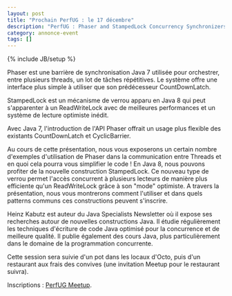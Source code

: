 ```yaml
---
layout: post
title: "Prochain PerfUG : le 17 décembre"
description: "PerfUG : Phaser and StampedLock Concurrency Synchronizers"
category: annonce-event
tags: []
---
```

{% include JB/setup %}

Phaser est une barrière de synchronisation Java 7 utilisée pour orchestrer, entre plusieurs threads, un lot de tâches répétitives. Le système offre une interface plus simple à utiliser que son prédécesseur CountDownLatch.
<!-- more -->

StampedLock est un mécanisme de verrou apparu en Java 8 qui peut s'apparenter à un ReadWriteLock avec de meilleures performances et un système de lecture optimiste inédit.

 

Avec Java 7, l'introduction de l'API Phaser offrait un usage plus flexible des existants CountDownLatch et CyclicBarrier.

Au cours de cette présentation, nous vous exposerons un certain nombre d'exemples d'utilisation de Phaser dans la communication entre Threads et en quoi cela pourra vous simplifier le code ! En Java 8, nous pouvons profiter de la nouvelle construction StampedLock. Ce nouveau type de verrou permet l'accès concurrent à plusieurs lecteurs de manière plus efficiente qu'un ReadWriteLock grâce à son "mode" optimiste. A travers la présentation, nous vous montrerons comment l'utiliser et dans quels patterns communs ces constructions peuvent s'inscrire.

 

Heinz Kabutz est auteur du Java Specialists Newsletter où il expose ses recherches autour de nouvelles constructions Java. Il étudie régulièrement les techniques d'écriture de code Java optimisé pour la concurrence et de meilleure qualité. Il publie également des cours Java, plus particulièrement dans le domaine de la programmation concurrente.


Cette session sera suivie d'un pot dans les locaux d'Octo, puis d'un restaurant aux frais des convives (une invitation Meetup pour le restaurant suivra).

Inscriptions : [PerfUG Meetup](http://www.meetup.com/PerfUG/events/219040577/).


 

